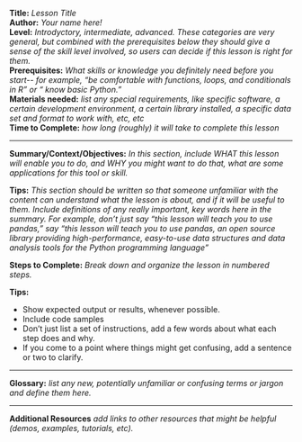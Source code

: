 **Title:** *Lesson Title*  
**Author:** *Your name here!*  
**Level:** *Introdyctory, intermediate, advanced. These categories are very general, but combined with the prerequisites below they should give a sense of the skill level involved, so users can decide if this lesson is right for them.*  
**Prerequisites:** *What skills or knowledge you definitely need before you start-- for example, “be comfortable with functions, loops, and conditionals in R” or “ know basic Python.”*  
**Materials needed:** *list any special requirements, like specific software, a certain development environment, a certain library installed, a specific data set and format to work with, etc, etc*  
**Time to Complete:** *how long (roughly) it will take to complete this lesson*  

---

**Summary/Context/Objectives:** *In this section, include WHAT this lesson will enable you to do, and WHY you might want to do that, what are some applications for this tool or skill.* 

**Tips:**
*This section should be written so that someone unfamiliar with the content can understand what the lesson is about, and if it will be useful to them. 
Include definitions of any really important, key words here in the summary. For example, don’t just say “this lesson will teach you to use pandas,” say “this lesson will teach you to use pandas, an open source library providing high-performance, easy-to-use data structures and data analysis tools for the Python programming language”* 

**Steps to Complete:** *Break down and organize the lesson in numbered steps.*   

**Tips:** 
* Show expected output or results, whenever possible. 
* Include code samples
* Don’t just list a set of instructions, add a few words about what each step does and why.
* If you come to a point where things might get confusing, add a sentence or two to clarify.

---

**Glossary:** *list any new, potentially unfamiliar or confusing terms or jargon and define them here.*

---

**Additional Resources** *add links to other resources that might be helpful (demos, examples, tutorials, etc).*
